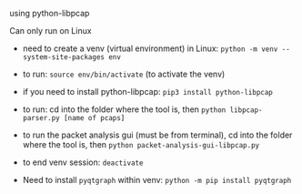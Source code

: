 using python-libpcap

Can only run on Linux
  - need to create a venv (virtual environment) in Linux: `python -m venv --system-site-packages env`
  - to run: `source env/bin/activate` (to activate the venv)
  - if you need to install python-libpcap: `pip3 install python-libpcap`
  - to run: cd into the folder where the tool is, then `python libpcap-parser.py [name of pcaps]`
  - to run the packet analysis gui (must be from terminal), cd into the folder where the tool is, then `python packet-analysis-gui-libpcap.py`
  - to end venv session: `deactivate`

  - Need to install `pyqtgraph` within venv: `python -m pip install pyqtgraph`

